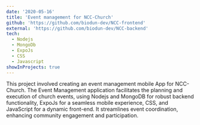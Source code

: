 ```yaml
---
date: '2020-05-16'
title: 'Event management for NCC-Church'
github: 'https://github.com/biodun-dev/NCC-frontend'
external: 'https://github.com/biodun-dev/NCC-backend'
tech:
  - Nodejs
  - MongoDb
  - ExpoJs
  - CSS
  - Javascript
showInProjects: true
---
```


This project involved creating an event management mobile App for NCC-Church. The Event Management application facilitates the planning and execution of church events, using Nodejs and MongoDB for robust backend functionality, ExpoJs for a seamless mobile experience, CSS, and JavaScript for a dynamic front-end. It streamlines event coordination, enhancing community engagement and participation.
